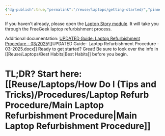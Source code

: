 ```yaml
---
{"dg-publish":true,"permalink":"/reuse/laptops/getting-started/","pinned":true,"tags":["onboarding","training","laptops","procedure","gardenEntry"]}
---
```


If you haven't already, please open the [Laptop Story module](https://laptopstory.freegeek.org/).
It will take you through the FreeGeek laptop refurbishment process.

Additional documentation: [UPDATED Guide: Laptop Refurbishment Procedure - 03/2025](https://docs.google.com/document/d/1A6vcy2STTKuB-LqyjYUa-irZqfYyYhjPwj9yBy2ynrw/edit?usp=sharing)![[UPDATED Guide- Laptop Refurbishment Procedure - 03-2025.docx]]
Ready to get started? Great!
Be sure to look over the info in [[Reuse/Laptops/Best Habits\|Best Habits]] before you begin.

# TL;DR? Start here: [[Reuse/Laptops/How Do I (Tips and Tricks)/Procedures/Laptop Refurb Procedure/Main Laptop Refurbishment Procedure\|Main Laptop Refurbishment Procedure]]


